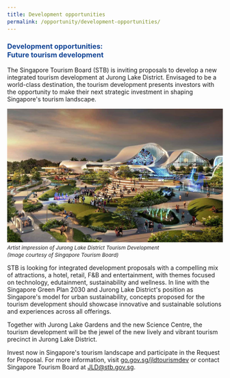 ```yaml
---
title: Development opportunities
permalink: /opportunity/development-opportunities/
---
```


<h3 style="color:#124596; font-weight:bold;">Development opportunities:<br>
Future tourism development </h3>

The Singapore Tourism Board (STB) is inviting proposals to develop a new integrated tourism development at Jurong Lake District. Envisaged to be a world-class destination, the tourism development presents investors with the opportunity to make their next strategic investment in shaping Singapore's tourism landscape. 


![Lakeside Evening](/images/jld_attractions.jpg)
<span style="font-size:12px; font-style:italic;">Artist impression of Jurong Lake District Tourism Development <br>(Image courtesy of Singapore Tourism Board)</span>

STB is looking for integrated development proposals with a compelling mix of attractions, a hotel, retail, F&B and entertainment, with themes focused on technology, edutainment, sustainability and wellness. In line with the Singapore Green Plan 2030 and Jurong Lake District's position as Singapore's model for urban sustainability, concepts proposed for the tourism development should showcase innovative and sustainable solutions and experiences across all offerings.

Together with Jurong Lake Gardens and the new Science Centre, the tourism development will be the jewel of the new lively and vibrant tourism precinct in Jurong Lake District.

Invest now in Singapore's tourism landscape and participate in the Request for Proposal. For more information, visit [go.gov.sg/jldtourismdev](https://go.gov.sg/jldtourismdev) or contact Singapore Tourism Board at [JLD@stb.gov.sg](JLD@stb.gov.sg).